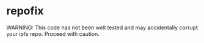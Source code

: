 # repofix

WARNING: This code has not been well tested and may accidentally corrupt your ipfs repo. Proceed with caution.
